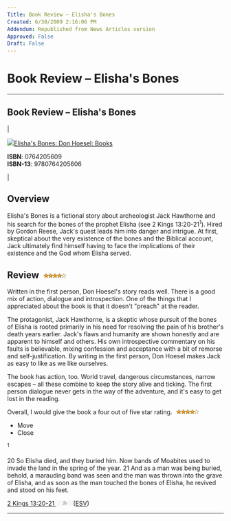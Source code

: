 ```yaml
---
Title: Book Review – Elisha's Bones
Created: 6/30/2009 2:16:06 PM
Addendum: Republished from News Articles version
Approved: False
Draft: False
---
```

# Book Review – Elisha's Bones

---

## Book Review – Elisha's Bones

|   

[![](http://images.amazon.com/images/P/0764205609.01.MZZZZZZZ.jpg)Elisha's Bones: Don Hoesel: Books](http://www.amazon.ca/exec/obidos/ASIN/0764205609/dynamicgenera-20 "Elisha's Bones: Don Hoesel: Books")  
  
**ISBN**: 0764205609  
**ISBN-13**: 9780764205606

  |

## Overview


Elisha's Bones is a fictional story about archeologist Jack Hawthorne and his search for the bones of the prophet Elisha (see <!--Begin mp_html_link_1_a91b40b2-->2 Kings 13:20-21<sup class="itcexpand-super">1</sup><!--End mp_html_link_1_a91b40b2-->). Hired by Gordon Reese, Jack's quest leads him into danger and intrigue. At first, skeptical about the very existence of the bones and the Biblical account, Jack ultimately find himself having to face the implications of their existence and the God whom Elisha served.


## Review [![stars-4-0](images/2009/WLW-BookReviewElishasBones_6B68-stars-4-0_thumb.gif "stars-4-0")](images/2009/WLW-BookReviewElishasBones_6B68-stars-4-0_2.gif) 


Written in the first person, Don Hoesel's story reads well. There is a good mix of action, dialogue and introspection. One of the things that I appreciated about the book is that it doesn't "preach" at the reader.



The protagonist, Jack Hawthorne, is a skeptic whose pursuit of the bones of Elisha is rooted primarily in his need for resolving the pain of his brother's death years earlier. Jack's flaws and humanity are shown honestly and are apparent to himself and others. His own introspective commentary on his faults is believable, mixing confession and acceptance with a bit of remorse and self-justification. By writing in the first person, Don Hoesel makes Jack as easy to like as we like ourselves.



The book has action, too. World travel, dangerous circumstances, narrow escapes – all these combine to keep the story alive and ticking. The first person dialogue never gets in the way of the adventure, and it's easy to get lost in the reading.



Overall, I would give the book a four out of five star rating. [![stars-4-0](images/2009/WLW-BookReviewElishasBones_6B68-stars-4-0_thumb_1.gif "stars-4-0")](images/2009/WLW-BookReviewElishasBones_6B68-stars-4-0_4.gif)





<!--Begin mp_html_detail_1_a91b40b2--> 
- Move
- Close

<sup class="itcexpand-super">1</sup><!--Begin mp_html_detail_body_1_a91b40b2--> 




20 So Elisha died, and they buried him. Now bands of Moabites used to invade the land in the spring of the year. 21 And as a man was being buried, behold, a marauding band was seen and the man was thrown into the grave of Elisha, and as soon as the man touched the bones of Elisha, he revived and stood on his feet.



[2 Kings 13:20-21 <object type="application/x-shockwave-flash" data="http://www.esvapi.org/assets/play.swf?myUrl=hw%2F12013020-12013021" width="40" height="12" class="audio"><param name="movie" value="http://www.esvapi.org/assets/play.swf?myUrl=hw%2F12013020-12013021"><param name="wmode" value="transparent"></object>](http://www.gnpcb.org/esv/search/?q=2%20Kings%2013:20-21%20%3Cobject%20type=%22application/x-shockwave-flash%22%20%20data=%22http://www.esvapi.org/assets/play.swf?myUrl=hw%252F12013020-12013021%22%20width=%2240%22%20height=%2212%22%20class=%22audio%22%3E%3Cparam%20name=%22movie%22%20value=%22http://www.esvapi.org/assets/play.swf?myUrl=hw%252F12013020-12013021%22%20/%3E%3Cparam%20name=%22wmode%22%20value=%22transparent%22%20/%3E%3C/object%3E)([ESV](http://www.esv.org))




<!--End mp_html_detail_body_1_a91b40b2-->
 <!--End mp_html_detail_1_a91b40b2--> 



---

